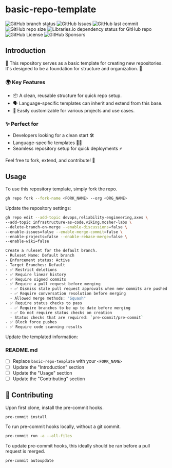 # basic-repo-template

![GitHub branch status](https://img.shields.io/github/checks-status/mosher-labs/basic-repo-template/main)
![GitHub Issues](https://img.shields.io/github/issues/mosher-labs/basic-repo-template)
![GitHub last commit](https://img.shields.io/github/last-commit/mosher-labs/basic-repo-template)
![GitHub repo size](https://img.shields.io/github/repo-size/mosher-labs/basic-repo-template)
![Libraries.io dependency status for GitHub repo](https://img.shields.io/librariesio/github/mosher-labs/basic-repo-template)
![GitHub License](https://img.shields.io/github/license/mosher-labs/basic-repo-template)
![GitHub Sponsors](https://img.shields.io/github/sponsors/mosher-labs)

## Introduction

🚀 This repository serves as a basic template for creating new
repositories. It's designed to be a foundation for structure and
organization. 🎯

### 🌍 Key Features

- 📦 A clean, reusable structure for quick repo setup.
- 🗣️ Language-specific templates can inherit and extend from this base.
- 🔄 Easily customizable for various projects and use cases.

### ✨ Perfect for

- Developers looking for a clean start 🛠️
- Language-specific templates 👨‍💻
- Seamless repository setup for quick deployments ⚡

Feel free to fork, extend, and contribute! 🤝

## Usage

To use this repository template, simply fork the repo.

```bash
gh repo fork --fork-name <FORK_NAME> --org <ORG_NAME>
```

Update the repository settings:

```bash
gh repo edit --add-topic devops,reliability-engineering,axes \
--add-topic infrastructure-as-code,viking,mosher-labs \
--delete-branch-on-merge --enable-discussions=false \
--enable-issues=false --enable-merge-commit=false \
--enable-projects=false --enable-rebase-merge=false \
--enable-wiki=false

Create a ruleset for the default branch.
- Ruleset Name: Default branch
- Enforcement status: Active
- Target Branches: Default
- ✅ Restrict deletions
- ✅ Require linear history
- ✅ Require signed commits
- ✅ Require a pull request before merging
  - ✅ Dismiss stale pull request approvals when new commits are pushed
  - ✅ Require conversation resolution before merging
  - Allowed merge methods: "Squash"
- ✅ Require status checks to pass
  - ✅ Require branches to be up to date before merging
  - ✅ Do not require status checks on creation
  - Status checks that are required: `pre-commit/pre-commit`
- ✅ Block force pushes
- ✅ Require code scanning results
```

Update the templated information:

### README.md

- [ ] Replace `basic-repo-template` with your `<FORK_NAME>`
- [ ] Update the "Introduction" section
- [ ] Update the "Usage" section
- [ ] Update the "Contributing" section

## 🔰 Contributing

Upon first clone, install the pre-commit hooks.

```bash
pre-commit install
```

To run pre-commit hooks locally, without a git commit.

```bash
pre-commit run -a --all-files
```

To update pre-commit hooks, this ideally should be ran before a pull request is merged.

```bash
pre-commit autoupdate
```
